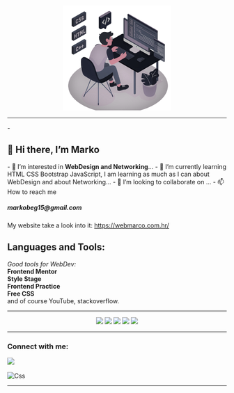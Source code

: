 
<p align="center">
    <img src="frontend.png">
</p>

<hr>
- <h2>👋 Hi there, I’m Marko</h2>
- 👀 I’m interested in <b>WebDesign and Networking</b>...
- 🌱 I’m currently learning HTML CSS Bootstrap JavaScript, I am learning as much as I can about WebDesign and about Networking...
- 💞️ I’m looking to collaborate on ...
- 📫 How to reach me<h5>markobeg15@gmail.com</h5>

My website take a look into it: https://webmarco.com.hr/

## Languages and Tools:


<i>Good tools for WebDev:</i>
<br>
**Frontend Mentor**
<br>
<b>Style Stage</b>
<br>
**Frontend Practice**
<br>
<b>Free CSS</b>
<br>
and of course YouTube, stackoverflow.

<hr>

<p align="center">
<a href="https://developer.mozilla.org/en-US/docs/Web/HTML" target="_blank"><img src="https://img.icons8.com/color/48/000000/html-5--v1.png"/></a>
<a href="https://getbootstrap.com/docs/5.0/getting-started/introduction/" target="_blank"><img src="https://img.icons8.com/color/48/000000/bootstrap.png"/></a>
<a href="https://developer.mozilla.org/en-US/docs/Web/CSS" target="_blank"><img src="https://img.icons8.com/
color/48/000000/css3.png"/></a>
<a href="https://developer.mozilla.org/en-US/docs/Web/JavaScript" target="_blank"><img src="https://img.icons8.com/color/48/000000/javascript.png"/></a>
<a href="https://developer.mozilla.org/en-US/docs/Learn/Tools_and_testing/Client-side_JavaScript_frameworks/React_getting_started"><img src="https://img.icons8.com/ultraviolet/40/000000/react--v1.png"/></a>

<hr>

<h3>Connect with me:</h3>
<p align="left">
<a href="mailto:markobeg15@gmail.com" ><img src="https://img.icons8.com/fluent/48/000000/gmail.png"/></a>
<!---
MarkoPolo125/MarkoPolo125 is a ✨ special ✨ repository because its `README.md` (this file) appears on your GitHub profile.
You can click the Preview link to take a look at your changes.
--->
<p align="center">

![Css](https://media.giphy.com/media/13FrpeVH09Zrb2/source.gif)

</p>

<hr>

